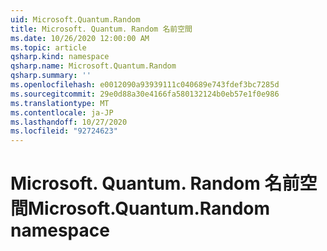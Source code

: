 ```yaml
---
uid: Microsoft.Quantum.Random
title: Microsoft. Quantum. Random 名前空間
ms.date: 10/26/2020 12:00:00 AM
ms.topic: article
qsharp.kind: namespace
qsharp.name: Microsoft.Quantum.Random
qsharp.summary: ''
ms.openlocfilehash: e0012090a93939111c040689e743fdef3bc7285d
ms.sourcegitcommit: 29e0d88a30e4166fa580132124b0eb57e1f0e986
ms.translationtype: MT
ms.contentlocale: ja-JP
ms.lasthandoff: 10/27/2020
ms.locfileid: "92724623"
---
```

# <a name="microsoftquantumrandom-namespace"></a><span data-ttu-id="77c53-102">Microsoft. Quantum. Random 名前空間</span><span class="sxs-lookup"><span data-stu-id="77c53-102">Microsoft.Quantum.Random namespace</span></span>



